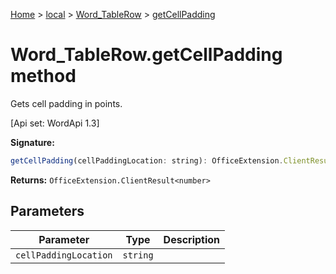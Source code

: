 [Home](./index) &gt; [local](local.md) &gt; [Word\_TableRow](local.word_tablerow.md) &gt; [getCellPadding](local.word_tablerow.getcellpadding.md)

# Word\_TableRow.getCellPadding method

Gets cell padding in points. 

 \[Api set: WordApi 1.3\]

**Signature:**
```javascript
getCellPadding(cellPaddingLocation: string): OfficeExtension.ClientResult<number>;
```
**Returns:** `OfficeExtension.ClientResult<number>`

## Parameters

|  Parameter | Type | Description |
|  --- | --- | --- |
|  `cellPaddingLocation` | `string` |  |

